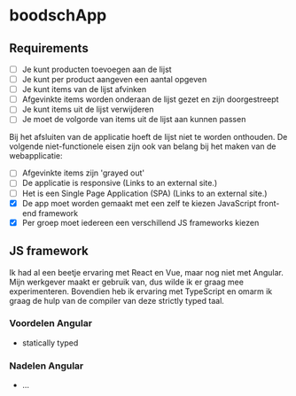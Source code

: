 # boodschApp

## Requirements

- [ ] Je kunt producten toevoegen aan de lijst
- [ ] Je kunt per product aangeven een aantal opgeven
- [ ] Je kunt items van de lijst afvinken
- [ ] Afgevinkte items worden onderaan de lijst gezet en zijn doorgestreept
- [ ] Je kunt items uit de lijst verwijderen
- [ ] Je moet de volgorde van items uit de lijst aan kunnen passen

Bij het afsluiten van de applicatie hoeft de lijst niet te worden onthouden. De volgende niet-functionele eisen zijn ook van belang bij het maken van de webapplicatie:

- [ ] Afgevinkte items zijn 'grayed out'
- [ ] De applicatie is responsive (Links to an external site.)
- [ ] Het is een Single Page Application (SPA) (Links to an external site.)
- [x] De app moet worden gemaakt met een zelf te kiezen JavaScript front-end framework
- [x] Per groep moet iedereen een verschillend JS frameworks kiezen

## JS framework

Ik had al een beetje ervaring met React en Vue, maar nog niet met Angular. Mijn werkgever maakt er gebruik van, dus wilde ik er graag mee experimenteren. Bovendien heb ik ervaring met TypeScript en omarm ik graag de hulp van de compiler van deze strictly typed taal.

### Voordelen Angular

- statically typed

### Nadelen Angular

- ...

